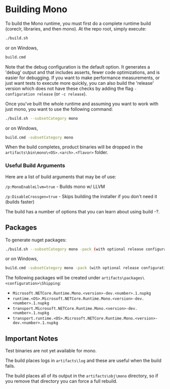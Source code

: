 # Building Mono

To build the Mono runtime, you must first do a complete runtime build (coreclr, libraries, and then mono).  At the repo root, simply execute:

```bash
./build.sh 
```
or on Windows,
```bat
build.cmd
```
Note that the debug configuration is the default option. It generates a 'debug' output and that includes asserts, fewer code optimizations, and is easier for debugging. If you want to make performance measurements, or just want tests to execute more quickly, you can also build the 'release' version which does not have these checks by adding the flag `-configuration release` (or `-c release`).
 

Once you've built the whole runtime and assuming you want to work with just mono, you want to use the following command:

```bash
./build.sh --subsetCategory mono
```
or on Windows,
```bat
build.cmd -subsetCategory mono
```
When the build completes, product binaries will be dropped in the `artifacts\bin\mono\<OS>.<arch>.<flavor>` folder.

### Useful Build Arguments
Here are a list of build arguments that may be of use:

`/p:MonoEnableLlvm=true` - Builds mono w/ LLVM

`/p:DisableCrossgen=true` - Skips building the installer if you don't need it (builds faster)

The build has a number of options that you can learn about using build -?.

## Packages

To generate nuget packages:

```bash
./build.sh --subsetCategory mono -pack (with optional release configuration)
```
or on Windows,
```bat
build.cmd -subsetCategory mono -pack (with optional release configuration)
```

The following packages will be created under `artifacts\packages\<configuration>\Shipping`:

- `Microsoft.NETCore.Runtime.Mono.<version>-dev.<number>.1.nupkg`
- `runtime.<OS>.Microsoft.NETCore.Runtime.Mono.<version>-dev.<number>.1.nupkg`
- `transport.Microsoft.NETCore.Runtime.Mono.<version>-dev.<number>.1.nupkg`
- `transport.runtime.<OS>.Microsoft.NETCore.Runtime.Mono.<version>-dev.<number>.1.nupkg`

## Important Notes 

Test binaries are not yet available for mono.

The build places logs in `artifacts\log` and these are useful when the build fails.

The build places all of its output in the `artifacts\obj\mono` directory, so if you remove that directory you can force a
full rebuild.
